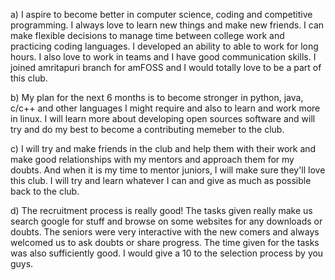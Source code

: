 a) I aspire to become better in computer science, coding and competitive programming. I always love to learn new things and make new friends. I can make flexible 
   decisions to manage time between college work and practicing coding languages. I developed an ability to able to work for long hours. I also love to work in teams and
   I have good communication skills. I joined amritapuri branch for amFOSS and I would totally love to be a part of this club. 
   
   
b) My plan for the next 6 months is to become stronger in python, java, c/c++ and other languages I might require and also to learn and work more in linux. I will learn 
   more about developing open sources software and will try and do my best to become a contributing memeber to the club.
   
   
c) I will try and make friends in the club and help them with their work and make good relationships with my mentors and approach them for my doubts. And when it is my
   time to mentor juniors, I will make sure they'll love this club. I will try and learn whatever I can and give as much as possible back to the club.
   
   
d) The recruitment process is really good! The tasks given really make us search google for stuff and browse on some websites for any downloads or doubts. The seniors 
   were very interactive with the new comers and always welcomed us to ask doubts or share progress. The time given for the tasks was also sufficiently good. I would 
   give a 10 to the selection process by you guys.
